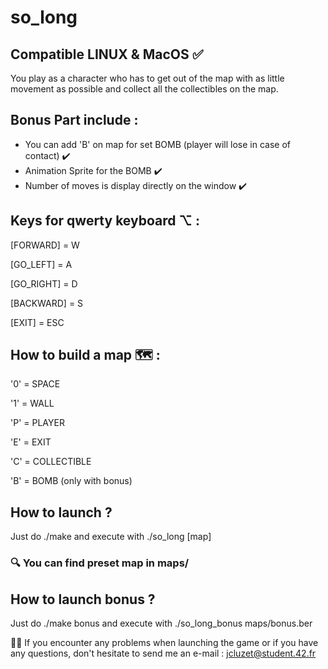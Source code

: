# so_long 
## Compatible LINUX & MacOS ✅
You play as a character who has to get out of the map with as little movement as possible and collect all the collectibles on the map. 

## Bonus Part include :

* You can add 'B' on map for set BOMB (player will lose in case of contact) ✔️
* Animation Sprite for the BOMB  ✔️
* Number of moves is display directly on the window ✔️

## Keys for qwerty keyboard ⌥ :

[FORWARD] = W

[GO_LEFT] = A

[GO_RIGHT] = D

[BACKWARD] = S

[EXIT] = ESC

## How to build a map 🗺 :

'0' = SPACE

'1' = WALL

'P' = PLAYER

'E' = EXIT

'C' = COLLECTIBLE

'B' = BOMB (only with bonus)

## How to launch ? 

Just do ./make
and execute with ./so_long [map]
### 🔍 You can find preset map in maps/

## How to launch bonus ?

Just do ./make bonus
and execute with ./so_long_bonus maps/bonus.ber

👋🏼 If you encounter any problems when launching the game or if you have any questions, don't hesitate to send me an e-mail : jcluzet@student.42.fr
